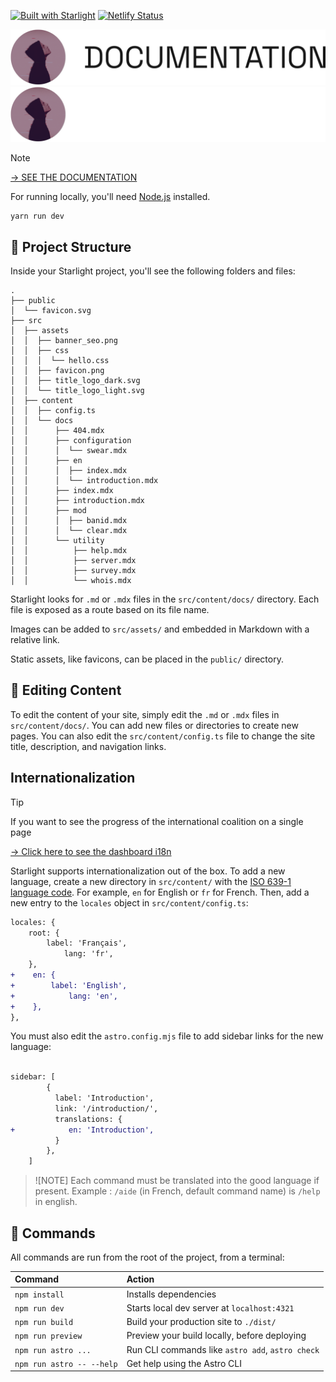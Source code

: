 [![Built with Starlight](https://astro.badg.es/v2/built-with-starlight/tiny.svg)](https://starlight.astro.build) [![Netlify Status](https://api.netlify.com/api/v1/badges/00487308-4ca7-4d14-89eb-df9691bd5030/deploy-status)](https://app.netlify.com/sites/docsmrrobotapp/deploys)

[![Documentation of Mr. Robøt](docs/title.svg#gh-light-mode-only)](https://docs.mrrobot.app#gh-light-mode-only)
[![Documentation of Mr. Robøt](docs/title-dark.svg#gh-dark-mode-only)](https://docs.mrrobot.app#gh-dark-mode-only)

> [!NOTE]
> [→ SEE THE DOCUMENTATION](https://docs.mrrobot.app/)

For running locally, you'll need [Node.js](https://nodejs.org/en/) installed.
```
yarn run dev
```

## 🚀 Project Structure

Inside your Starlight project, you'll see the following folders and files:

```
.
├── public
│  └── favicon.svg
├── src
│  ├── assets
│  │  ├── banner_seo.png
│  │  ├── css
│  │  │  └── hello.css
│  │  ├── favicon.png
│  │  ├── title_logo_dark.svg
│  │  └── title_logo_light.svg
│  ├── content
│  │  ├── config.ts
│  │  └── docs
│  │      ├── 404.mdx
│  │      ├── configuration
│  │      │  └── swear.mdx
│  │      ├── en
│  │      │  ├── index.mdx
│  │      │  └── introduction.mdx
│  │      ├── index.mdx
│  │      ├── introduction.mdx
│  │      ├── mod
│  │      │  ├── banid.mdx
│  │      │  └── clear.mdx
│  │      └── utility
│  │          ├── help.mdx
│  │          ├── server.mdx
│  │          ├── survey.mdx
│  │          └── whois.mdx
```

Starlight looks for `.md` or `.mdx` files in the `src/content/docs/` directory. Each file is exposed as a route based on its file name.

Images can be added to `src/assets/` and embedded in Markdown with a relative link.

Static assets, like favicons, can be placed in the `public/` directory.

## 📝 Editing Content

To edit the content of your site, simply edit the `.md` or `.mdx` files in `src/content/docs/`. You can add new files or directories to create new pages. You can also edit the `src/content/config.ts` file to change the site title, description, and navigation links.

## Internationalization

> [!TIP]
> If you want to see the progress of the international coalition on a single page
> 
> [→ Click here to see the dashboard i18n](https://docs.mrrobot.app/lunaria/)

Starlight supports internationalization out of the box. To add a new language, create a new directory in `src/content/` with the [ISO 639-1 language code](https://en.wikipedia.org/wiki/List_of_ISO_639-1_codes). For example, `en` for English or `fr` for French.
Then, add a new entry to the `locales` object in `src/content/config.ts`:

```diff
locales: {
    root: {
        label: 'Français',
            lang: 'fr',
    },
+    en: {
+        label: 'English',
+            lang: 'en',
+    },
},
```

You must also edit the `astro.config.mjs` file to add sidebar links for the new language:

```diff

sidebar: [
        {
          label: 'Introduction',
          link: '/introduction/',
          translations: {
+            en: 'Introduction',
          }
        },
    ]
```

> ![NOTE]
> Each command must be translated into the good language if present. 
> Example : `/aide` (in French, default command name) is `/help` in english.

## 🧞 Commands

All commands are run from the root of the project, from a terminal:

| Command                   | Action                                           |
|:--------------------------|:-------------------------------------------------|
| `npm install`             | Installs dependencies                            |
| `npm run dev`             | Starts local dev server at `localhost:4321`      |
| `npm run build`           | Build your production site to `./dist/`          |
| `npm run preview`         | Preview your build locally, before deploying     |
| `npm run astro ...`       | Run CLI commands like `astro add`, `astro check` |
| `npm run astro -- --help` | Get help using the Astro CLI                     |
